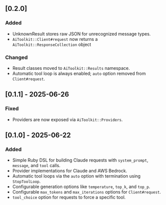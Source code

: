 ## [0.2.0]
### Added
- UnknownResult stores raw JSON for unrecognized message types.
- `AiToolkit::Client#request` now returns a `AiToolkit::ResponseCollection` object
### Changed
- Result classes moved to `AiToolkit::Results` namespace.
- Automatic tool loop is always enabled; `auto` option removed from `Client#request`.

## [0.1.1] - 2025-06-26
### Fixed
- Providers are now exposed via `AiToolkit::Providers`.

## [0.1.0] - 2025-06-22
### Added
- Simple Ruby DSL for building Claude requests with `system_prompt`, `message`, and `tool` calls.
- Provider implementations for Claude and AWS Bedrock.
- Automatic tool loops via the `auto` option with termination using `StopToolLoop`.
- Configurable generation options like `temperature`, `top_k`, and `top_p`.
- Configurable `max_tokens` and `max_iterations` options for `Client#request`.
- `tool_choice` option for requests to force a specific tool.
